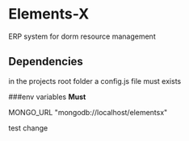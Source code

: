 # Elements-X
ERP system for dorm resource management


## Dependencies
in the projects root folder a config.js file must exists


###env variables
**Must**

MONGO_URL "mongodb://localhost/elementsx"


test change


